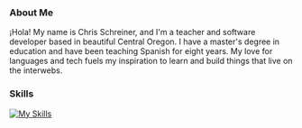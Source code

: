 

<h3>About Me</h3>

<p>¡Hola! My name is Chris Schreiner, and I'm a teacher and software developer based in beautiful Central Oregon. I have a master's degree in education and have been teaching Spanish for eight years. My love for languages and tech fuels my inspiration to learn and build things that live on the interwebs.</p>

<h3>Skills</h3>

[![My Skills](https://skillicons.dev/icons?i=html,css,js,react,ts,nextjs,redux,nodejs,express,mongodb,sass,styledcomponents,tailwind,git,github,postman,netlify,vscode&perline=18)](https://skillicons.dev)

<!--
**chrisjschreiner/chrisjschreiner** is a ✨ _special_ ✨ repository because its `README.md` (this file) appears on your GitHub profile.

Here are some ideas to get you started:

- 🔭 I’m currently working on ...
- 🌱 I’m currently learning ...
- 👯 I’m looking to collaborate on ...
- 🤔 I’m looking for help with ...
- 💬 Ask me about ...
- 📫 How to reach me: ...
- 😄 Pronouns: ...
- ⚡ Fun fact: ...
-->
